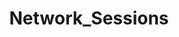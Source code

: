 ---
title: Network_Sessions
layout: tag
author_profile: false
taxonomy: Defense Evasion
permalink: /detections/network_sessions
sidebar:
  nav: "detections"
---
